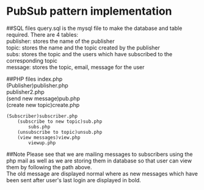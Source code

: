 # PubSub pattern implementation

##SQL files
query.sql is the mysql file to make the database and table required. There are 4 tables:  
	publisher: stores the name of the publisher  
	topic: stores the name and the topic created by the publisher  
	subs: stores the topic and the users which have subscribed to the corresponding topic  
	message: stores the topic, email, message for the user  

##PHP files
index.php  
	(Publisher)publisher.php  
		publisher2.php  
			(send new message)pub.php  
			(create new topic)create.php  

	(Subscriber)subscriber.php  
		(subscribe to new topic)sub.php  
			subs.php  
		(unsubscribe to topic)unsub.php  
		(view messages)view.php  
			viewup.php  

##Note
Please see that we are mailing messages to subscribers using the php mail as well as we are storing them in database so that user can view them by following the path above.  
The old message are displayed normal where as new messages which have been sent after user's last login are displayed in bold.